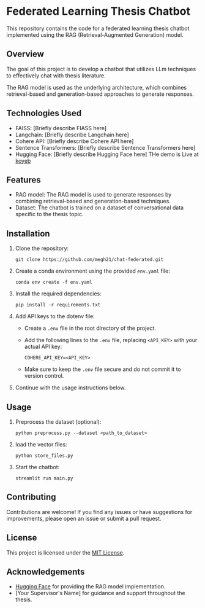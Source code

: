 # Federated Learning Thesis Chatbot

This repository contains the code for a federated learning thesis chatbot implemented using the RAG (Retrieval-Augmented Generation) model.

## Overview

The goal of this project is to develop a chatbot that utilizes LLm techniques to effectively chat with thesis literature.

The RAG model is used as the underlying architecture, which combines retrieval-based and generation-based approaches to generate responses.

## Technologies Used

- FAISS: [Briefly describe FIASS here]
- Langchain: [Briefly describe Langchain here]
- Cohere API: [Briefly describe Cohere API here]
- Sentence Transformers: [Briefly describe Sentence Transformers here]
- Hugging Face: [Briefly describe Hugging Face here]
THe demo is Live at [koyeb](https://chatfederated-megh.koyeb.app/)
## Features
- RAG model: The RAG model is used to generate responses by combining retrieval-based and generation-based techniques.
- Dataset: The chatbot is trained on a dataset of conversational data specific to the thesis topic.

## Installation

1. Clone the repository:

    ```shell
    git clone https://github.com/megh21/chat-federated.git
    ```
2. Create a conda environment using the provided `env.yaml` file:

    ```shell
    conda env create -f env.yaml
    ```
3. Install the required dependencies:

    ```shell
    pip install -r requirements.txt
    ```

4. Add API keys to the dotenv file:
    - Create a `.env` file in the root directory of the project.
    - Add the following lines to the `.env` file, replacing `<API_KEY>` with your actual API key:

        ```plaintext
        COHERE_API_KEY=<API_KEY>
        ```

    - Make sure to keep the `.env` file secure and do not commit it to version control.

5. Continue with the usage instructions below.


## Usage

1. Preprocess the dataset (optional):

    ```shell
    python preprocess.py --dataset <path_to_dataset>
    ```

2. load the vector files:

    ```shell
    python store_files.py
    ```

3. Start the chatbot:

    ```shell
    streamlit run main.py
    ```

## Contributing

Contributions are welcome! If you find any issues or have suggestions for improvements, please open an issue or submit a pull request.

## License

This project is licensed under the [MIT License](LICENSE).

## Acknowledgements

- [Hugging Face](https://huggingface.co/) for providing the RAG model implementation.
- [Your Supervisor's Name] for guidance and support throughout the thesis.
